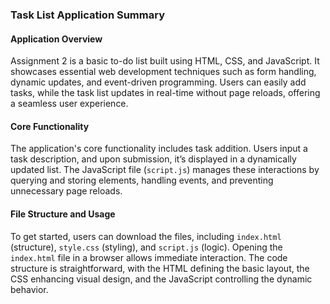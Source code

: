 ### Task List Application Summary

#### Application Overview  
Assignment 2 is a basic to-do list built using HTML, CSS, and JavaScript. It showcases essential web development techniques such as form handling, dynamic updates, and event-driven programming. Users can easily add tasks, while the task list updates in real-time without page reloads, offering a seamless user experience.

#### Core Functionality  
The application's core functionality includes task addition. Users input a task description, and upon submission, it’s displayed in a dynamically updated list. The JavaScript file (`script.js`) manages these interactions by querying and storing elements, handling events, and preventing unnecessary page reloads.

#### File Structure and Usage  
To get started, users can download the files, including `index.html` (structure), `style.css` (styling), and `script.js` (logic). Opening the `index.html` file in a browser allows immediate interaction. The code structure is straightforward, with the HTML defining the basic layout, the CSS enhancing visual design, and the JavaScript controlling the dynamic behavior.